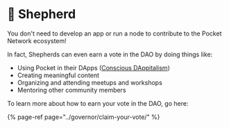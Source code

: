 # 🧙 Shepherd

You don't need to develop an app or run a node to contribute to the Pocket Network ecosystem! 

In fact, Shepherds can even earn a vote in the DAO by doing things like:

* Using Pocket in their DApps \([Conscious DAppitalism](conscious-dappitalism/)\)
* Creating meaningful content
* Organizing and attending meetups and workshops
* Mentoring other community members

To learn more about how to earn your vote in the DAO, go here:

{% page-ref page="../governor/claim-your-vote/" %}

